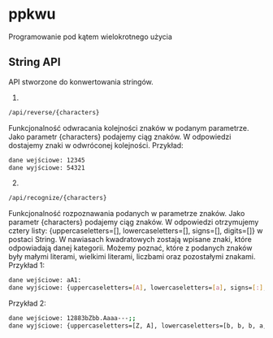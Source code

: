 # ppkwu
Programowanie pod kątem wielokrotnego użycia

## String API
API stworzone do konwertowania stringów.

1.
```bash
/api/reverse/{characters}
```
Funkcjonalność odwracania kolejności znaków w podanym parametrze. Jako parametr {characters} podajemy ciąg znaków. W odpowiedzi dostajemy znaki w odwróconej kolejności.
Przykład:
```bash
dane wejściowe: 12345
dane wyjściowe: 54321
```

2.
```bash
/api/recognize/{characters}
```
Funkcjonalność rozpoznawania podanych w parametrze znaków. Jako parametr {characters} podajemy ciąg znaków. W odpowiedzi otrzymujemy cztery listy: {uppercaseletters=[], lowercaseletters=[], signs=[], digits=[]} w postaci String. W nawiasach kwadratowych zostają wpisane znaki, które odpowiadają danej kategorii. Możemy poznać, które z podanych znaków były małymi literami, wielkimi literami, liczbami oraz pozostałymi znakami.
Przykład 1:
```bash
dane wejściowe: aA1:
dane wyjściowe: {uppercaseletters=[A], lowercaseletters=[a], signs=[:], digits=[1]}
```
Przykład 2:
```bash
dane wejściowe: 12883bZbb.Aaaa---;;
dane wyjściowe: {uppercaseletters=[Z, A], lowercaseletters=[b, b, b, a, a, a], signs=[., -, -, -], digits=[1, 2, 8, 8, 3]}
```
